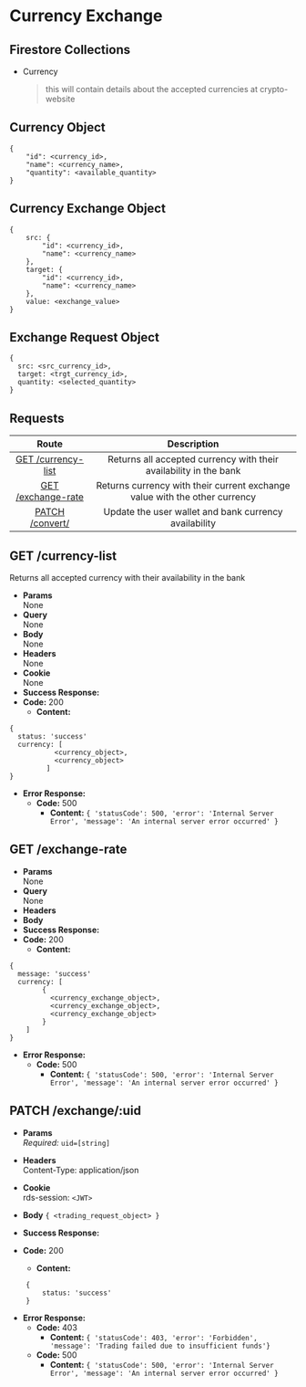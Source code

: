 # Currency Exchange

## Firestore Collections

- Currency
  > this will contain details about the accepted currencies at crypto-website

## Currency Object

```
{
    "id": <currency_id>,
    "name": <currency_name>,
    "quantity": <available_quantity>
}
```

## Currency Exchange Object

```
{
    src: {
        "id": <currency_id>,
        "name": <currency_name>
    },
    target: {
        "id": <currency_id>,
        "name": <currency_name>
    },
    value: <exchange_value>
}
```

## Exchange Request Object

```
{
  src: <src_currency_id>,
  target: <trgt_currency_id>,
  quantity: <selected_quantity>
}
```

## **Requests**

|                    Route                    |                                Description                                 |
| :-----------------------------------------: | :------------------------------------------------------------------------: |
| [GET /currency-list](#get-currency-listing) |     Returns all accepted currency with their availability in the bank      |
|  [GET /exchange-rate](#get-exchange-rates)  | Returns currency with their current exchange value with the other currency |
|     [PATCH /convert/](#patch-exchange)      |           Update the user wallet and bank currency availability            |

## **GET /currency-list**

Returns all accepted currency with their availability in the bank

- **Params**  
  None
- **Query**  
  None
- **Body**  
  None
- **Headers**  
  None
- **Cookie**  
  None
- **Success Response:**
- **Code:** 200
  - **Content:**

```
{
  status: 'success'
  currency: [
           <currency_object>,
           <currency_object>
         ]
}
```

- **Error Response:**
  - **Code:** 500
    - **Content:** `{ 'statusCode': 500, 'error': 'Internal Server Error', 'message': 'An internal server error occurred' }`

## **GET /exchange-rate**

- **Params**  
  None
- **Query**  
  None
- **Headers**
- **Body**
- **Success Response:**
- **Code:** 200
  - **Content:**

```
{
  message: 'success'
  currency: [
        {
          <currency_exchange_object>,
          <currency_exchange_object>,
          <currency_exchange_object>
        }
    ]
}
```

- **Error Response:**
  - **Code:** 500
    - **Content:** `{ 'statusCode': 500, 'error': 'Internal Server Error', 'message': 'An internal server error occurred' }`

## **PATCH /exchange/:uid**

- **Params**  
  _Required:_ `uid=[string]`

- **Headers**  
  Content-Type: application/json
- **Cookie**  
  rds-session: `<JWT>`
- **Body** `{ <trading_request_object> }`
- **Success Response:**
- **Code:** 200
  - **Content:**

```
    {
        status: 'success'
    }
```

- **Error Response:**
  - **Code:** 403
    - **Content:** `{ 'statusCode': 403, 'error': 'Forbidden', 'message': 'Trading failed due to insufficient funds'}`
  - **Code:** 500
    - **Content:** `{ 'statusCode': 500, 'error': 'Internal Server Error', 'message': 'An internal server error occurred' }`
